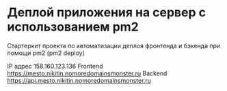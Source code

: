 # Деплой приложения на сервер с использованием pm2

Стартеркит проекта по автоматизации деплоя фронтенда и бэкенда при помощи pm2 (pm2 deploy)

IP адрес 158.160.123.136
Frontend https://mesto.nikitin.nomoredomainsmonster.ru
Backend https://api.mesto.nikitin.nomoredomainsmonster.ru
